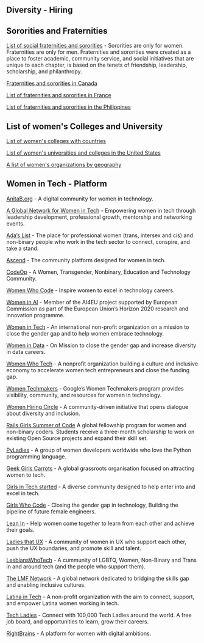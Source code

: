 ## Diversity - Hiring ##

## Sororities and Fraternities ##
[List of social fraternities and sororities](https://en.wikipedia.org/wiki/List_of_social_fraternities_and_sororities) - Sororities are only for women. Fraternities are only for men. Fraternities and sororities were created as a place to foster academic, community service, and social initiatives that are unique to each chapter, is based on the tenets of friendship, leadership, scholarship, and philanthropy.

[Fraternities and sororities in Canada](https://en.wikipedia.org/wiki/Fraternities_and_sororities_in_Canada)

[List of fraternities and sororities in France](https://en.wikipedia.org/wiki/List_of_fraternities_and_sororities_in_France)

[List of fraternities and sororities in the Philippines](https://en.wikipedia.org/wiki/List_of_fraternities_and_sororities_in_the_Philippines)

## List of women's Colleges and University ##

[List of women's colleges with countries](https://en.wikipedia.org/wiki/List_of_women%27s_colleges)

[List of women's universities and colleges in the United States](https://en.wikipedia.org/wiki/List_of_current_and_historical_women%27s_universities_and_colleges_in_the_United_States)

[A list of women's organizations by geography](https://en.wikipedia.org/wiki/List_of_women%27s_organizations)

## Women in Tech - Platform ##

[AnitaB.org](https://anitab.org/) - A digital community for women in technology.

[A Global Network for Women in Tech](https://www.womentech.net/en-in) - Empowering women in tech through leadership development, professional growth, mentorship and networking events.

[Ada’s List](https://www.adaslist.co/) - The place for professional women (trans, intersex and cis) and non-binary people who work in the tech sector to connect, conspire, and take a stand.

[Ascend](https://ascend.women-in-technology.com/) - The community platform designed for women in tech.

[CodeOp](https://codeop.tech/) - A Women, Transgender, Nonbinary, Education and Technology Community.

[Women Who Code](https://www.womenwhocode.com/) - Inspire women to excel in technology careers.

[Women in AI](https://www.womeninai.co/) - Member of the AI4EU project supported by European Commission as part of the European Union’s Horizon 2020 research and innovation programme. 

[Women in Tech](https://women-in-tech.org/) - An international non-profit organization on a mission to close the gender gap and to help women embrace technology.

[Women in Data](https://www.womenindata.org/) - On Mission to close the gender gap and increase diversity in data careers. 

[Women Who Tech](https://womenwhotech.org/) - A nonprofit organization building a culture and inclusive economy to accelerate women tech entrepreneurs and close the funding gap.

[Women Techmakers](https://www.womentechmakers.com/) - Google’s Women Techmakers program provides visibility, community, and resources for women in technology.

[Women Hiring Circle](https://www.womenhiringcircle.com/) - A community-driven initiative that opens dialogue about diversity and inclusion.

[Rails Girls Summer of Code](https://railsgirlssummerofcode.org/) A global fellowship program for women and non-binary coders. Students receive a three-month scholarship to work on existing Open Source projects and expand their skill set.

[PyLadies](https://pyladies.com/) - A group of women developers worldwide who love the Python programming language.

[Geek Girls Carrots](https://gocarrots.org/) - A global grassroots organisation focused on attracting women to tech.

[Girls in Tech started](https://girlsintech.org/) - A diverse community designed to help enter into and excel in tech.

[Girls Who Code](https://girlswhocode.com/) - Closing the gender gap in technology, Building the pipeline of future female engineers.

[Lean In](https://leanin.org/) - Help women come together to learn from each other and achieve their goals.

[Ladies that UX](https://www.ladiesthatux.com/) - A community of women in UX who support each other, push the UX boundaries, and promote skill and talent.

[LesbiansWhoTech](https://lesbianswhotech.org/) - A cummunity of LGBTQ, Women, Non-Binary and Trans in and around tech (and the people who support them).

[The LMF Network](https://www.lmfnetwork.com/) - A global network dedicated to bridging the skills gap and enabling inclusive cultures.

[Latina in Tech](https://latinasintech.org/) - A non-profit organization with the aim to connect, support, and empower Latina women working in tech. 

[Tech Ladies](https://www.hiretechladies.com/) - Connect with 100,000 Tech Ladies around the world. A free job board, and opportunities to learn, grow their careers.

[RightBrains](https://rightbrains.nl/) - A platform for women with digital ambitions.

